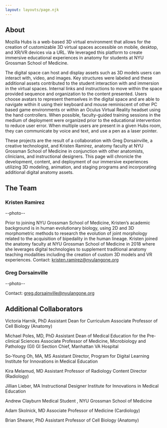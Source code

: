 ```yaml
---
layout: layouts/page.njk
---
```


## About
Mozilla Hubs is a web-based 3D virtual environment that allows for the creation of customizable 3D virtual spaces accessible on mobile, desktop, and XR/VR devices via a URL. We leveraged this platform to create immersive educational experiences in anatomy for students at NYU Grossman School of Medicine. 

The digital space can host and display assets such as 3D models users can interact with, video, and images. Key structures were labeled and these additional assets contributed to the student interaction with and immersion in the virtual spaces. Internal links and instructions to move within the space provided sequence and organization to the content presented. Users choose avatars to represent themselves in the digital space and are able to navigate within it using their keyboard and mouse reminiscent of other PC based game environments or within an Oculus Virtual Reality headset using the hand controllers. When possible, faculty-guided training sessions in the medium of deployment were organized prior to the educational intervention to reduce user error. When multiple users are present in a given Hubs room, they can communicate by voice and text, and use a pen as a laser pointer. 

These projects are the result of a collaboration with Greg Dorsainville, a creative technologist, and Kristen Ramirez, anatomy faculty at NYU Grossman School of Medicine in conjunction with other anatomists, clinicians, and instructional designers. This page will chronicle the development, content, and deployment of our immersive experiences utilizing 3D modeling, animation, and staging programs and incorporating additional digital anatomy assets. 


## The Team

### Kristen Ramirez
--photo--

Prior to joining NYU Grossman School of Medicine, Kristen’s academic background is in human evolutionary biology, using 2D and 3D morphometric methods to research the evolution of joint morphology related to the acquisition of bipedality in the human lineage. Kristen joined the anatomy faculty at NYU Grossman School of Medicine in 2018 where she leverages digital technologies to supplement traditional anatomy teaching modalities including the creation of custom 3D models and VR experiences. 
Contact: kristen.ramirez@nyulangone.org



### Greg Dorsainville
--photo--



Contact: greg.dorsainville@nyulangone.org


## Additional Collaborators

Victoria Harnik, PhD
Assistant Dean for Curriculum 
Associate Professor of Cell Biology (Anatomy)

Michael Poles, MD, PhD
Assistant Dean of Medical Education for the Pre-clinical Sciences
Associate Professor of Medicine, Microbiology and Pathology (GI)
GI Section Chief, Manhattan VA Hospital

So-Young Oh, MA, MS
Assistant Director, Program for Digital Learning
Institute for Innovations in Medical Education

Kira Melamud, MD
Assistant Professor of Radiology
Content Director (Radiology)

Jillian Lieber, MA
Instructional Designer
Institute for Innovations in Medical Education

Andrew Clayburn
Medical Student , NYU Grossman School of Medicine

Adam Skolnick, MD
Associate Professor of Medicine (Cardiology)

Brian Shearer, PhD
Assistant Professor of Cell Biology (Anatomy)


